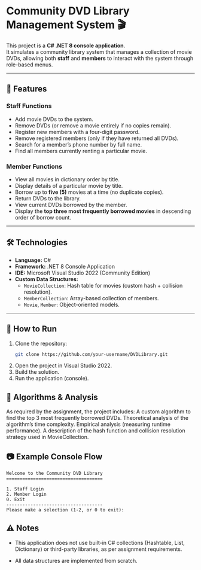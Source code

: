 # Community DVD Library Management System 🎬

This project is a **C# .NET 8 console application**.  
It simulates a community library system that manages a collection of movie DVDs, allowing both **staff** and **members** to interact with the system through role-based menus.

---
 
## 📌 Features

### Staff Functions
- Add movie DVDs to the system.  
- Remove DVDs (or remove a movie entirely if no copies remain).  
- Register new members with a four-digit password.  
- Remove registered members (only if they have returned all DVDs).  
- Search for a member’s phone number by full name.  
- Find all members currently renting a particular movie.  

### Member Functions
- View all movies in dictionary order by title.  
- Display details of a particular movie by title.  
- Borrow up to **five (5)** movies at a time (no duplicate copies).  
- Return DVDs to the library.  
- View current DVDs borrowed by the member.  
- Display the **top three most frequently borrowed movies** in descending order of borrow count.  

---

## 🛠️ Technologies
- **Language:** C#  
- **Framework:** .NET 8 Console Application  
- **IDE:** Microsoft Visual Studio 2022 (Community Edition)  
- **Custom Data Structures:**  
  - `MovieCollection`: Hash table for movies (custom hash + collision resolution).  
  - `MemberCollection`: Array-based collection of members.  
  - `Movie`, `Member`: Object-oriented models.  

---

## 🚀 How to Run
1. Clone the repository:
   ```bash
   git clone https://github.com/your-username/DVDLibrary.git

2. Open the project in Visual Studio 2022.
3. Build the solution.
4. Run the application (console).

## 📖 Algorithms & Analysis
As required by the assignment, the project includes:
A custom algorithm to find the top 3 most frequently borrowed DVDs.
Theoretical analysis of the algorithm’s time complexity.
Empirical analysis (measuring runtime performance).
A description of the hash function and collision resolution strategy used in MovieCollection.

## 📷 Example Console Flow
```
Welcome to the Community DVD Library
====================================

1. Staff Login
2. Member Login
0. Exit
------------------------------------
Please make a selection (1-2, or 0 to exit): 
```

## ⚠️ Notes

- This application does not use built-in C# collections (Hashtable, List, Dictionary) or third-party libraries, as per assignment requirements.

- All data structures are implemented from scratch.
